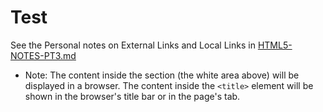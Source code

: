 




# Test
















	

See the Personal notes on External Links and Local Links in [HTML5-NOTES-PT3.md](https://github.com/AdamRj-765/W3School-0005/blob/20210507T1442Zm6/COURSE_NOTES/HTML5-NOTES-PT-3.md)

* Note: The content inside the <body> section (the white area above) will be displayed in a browser. The content inside the ```<title>``` element will be shown in the browser's title bar or in the page's tab.
